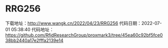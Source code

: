 # RRG256
下载地址：http://www.wangk.cn/2022/04/23/RRG256
代码日期：2022-07-01 05:38:40
代码地址：https://github.com/RfidResearchGroup/proxmark3/tree/45ea60c92bf5fce038bb2440a17e2fffa2139e14
